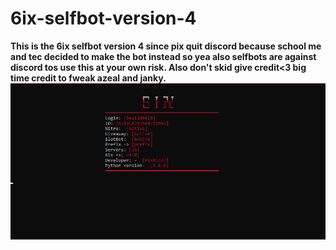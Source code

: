# 6ix-selfbot-version-4
**This is the 6ix selfbot version 4 since pix quit discord because school me and tec decided to make the bot instead so yea also selfbots are against discord tos use this at your own risk. Also don't skid give credit<3 big time credit to fweak azeal and janky.**
 ![Screenshot](image.png)
